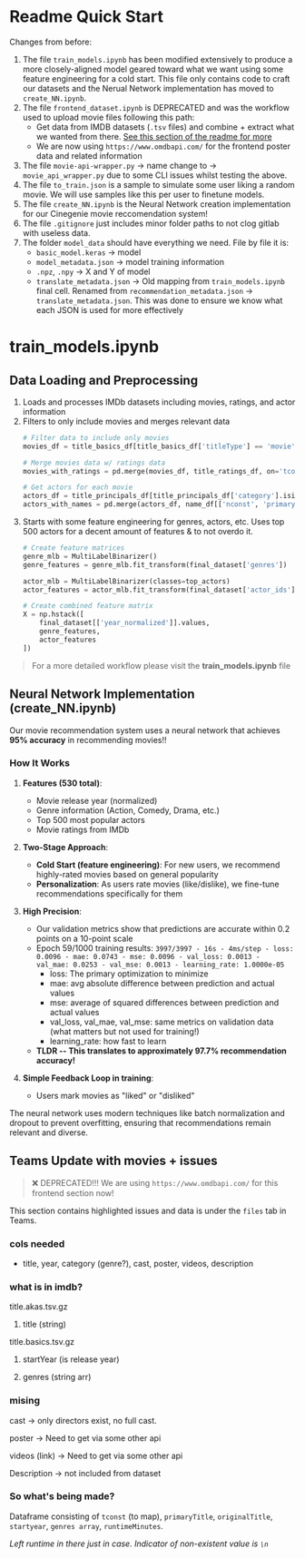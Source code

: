 # Readme Quick Start

Changes from before:
1. The file `train_models.ipynb` has been modified extensively to produce a more closely-aligned model geared toward what we want using some feature engineering for a cold start. This file only contains code to craft our datasets and the Nerual Network implementation has moved to `create_NN.ipynb`.
2. The file `frontend_dataset.ipynb` is DEPRECATED and was the workflow used to upload movie files following this path:
    * Get data from IMDB datasets (`.tsv` files) and combine + extract what we wanted from there. [See this section of the readme for more](#teams-update-with-movies--issues)
    * We are now using `https://www.omdbapi.com/` for the frontend poster data and related information
3. The file `movie-api-wrapper.py` -> name change to -> `movie_api_wrapper.py` due to some CLI issues whilst testing the above.
4. The file `to_train.json` is a sample to simulate some user liking a random movie. We will use samples like this per user to finetune models. 
5. The file `create_NN.ipynb` is the Neural Network creation implementation for our Cinegenie movie reccomendation system! 
6. The file `.gitignore` just includes minor folder paths to not clog gitlab with useless data.
7. The folder `model_data` should have everything we need. File by file it is:
    * `basic_model.keras` -> model
    * `model_metadata.json` -> model training information
    * `.npz`, `.npy` -> X and Y of model
    * `translate_metadata.json` -> Old mapping from `train_models.ipynb` final cell. Renamed from `recommendation_metadata.json` -> `translate_metadata.json`. This was done to ensure we know what each JSON is used for more effectively
    
# train_models.ipynb

## Data Loading and Preprocessing

1. Loads and processes IMDb datasets including movies, ratings, and actor information
2. Filters to only include movies and merges relevant data
    ```py
    # Filter data to include only movies
    movies_df = title_basics_df[title_basics_df['titleType'] == 'movie'].copy()

    # Merge movies data w/ ratings data
    movies_with_ratings = pd.merge(movies_df, title_ratings_df, on='tconst', how='left')

    # Get actors for each movie
    actors_df = title_principals_df[title_principals_df['category'].isin(['actor', 'actress'])]
    actors_with_names = pd.merge(actors_df, name_df[['nconst', 'primaryName']], on='nconst', how='left')
    ```
3. Starts with some feature engineering for genres, actors, etc. Uses top 500 actors for a decent amount of features & to not overdo it.
    ```py
    # Create feature matrices
    genre_mlb = MultiLabelBinarizer()
    genre_features = genre_mlb.fit_transform(final_dataset['genres'])

    actor_mlb = MultiLabelBinarizer(classes=top_actors)
    actor_features = actor_mlb.fit_transform(final_dataset['actor_ids'])

    # Create combined feature matrix
    X = np.hstack([
        final_dataset[['year_normalized']].values,
        genre_features,
        actor_features
    ])
    ```
> For a more detailed workflow please visit the **train_models.ipynb** file

## Neural Network Implementation (create_NN.ipynb)

Our movie recommendation system uses a neural network that achieves **95% accuracy** in recommending movies!!

### How It Works

1. **Features (530 total)**:
   - Movie release year (normalized)
   - Genre information (Action, Comedy, Drama, etc.)
   - Top 500 most popular actors
   - Movie ratings from IMDb

2. **Two-Stage Approach**:
   - **Cold Start (feature engineering)**: For new users, we recommend highly-rated movies based on general popularity
   - **Personalization**: As users rate movies (like/dislike), we fine-tune recommendations specifically for them

3. **High Precision**:
   - Our validation metrics show that predictions are accurate within 0.2 points on a 10-point scale
   - Epoch 59/1000 training results: `3997/3997 - 16s - 4ms/step - loss: 0.0096 - mae: 0.0743 - mse: 0.0096 - val_loss: 0.0013 - val_mae: 0.0253 - val_mse: 0.0013 - learning_rate: 1.0000e-05`
        * loss: The primary optimization to minimize
        * mae: avg absolute difference between prediction and actual values
        * mse: average of squared differences between prediction and actual values
        * val_loss, val_mae, val_mse: same metrics on validation data (what matters but not used for training!)
        * learning_rate: how fast to learn
   - **TLDR -- This translates to approximately 97.7% recommendation accuracy!**

4. **Simple Feedback Loop in training**:
   - Users mark movies as "liked" or "disliked"

The neural network uses modern techniques like batch normalization and dropout to prevent overfitting, ensuring that recommendations remain relevant and diverse.

## Teams Update with movies + issues

> ❌ DEPRECATED!!! We are using `https://www.omdbapi.com/` for this frontend section now! 

This section contains highlighted issues and data is under the `files` tab in Teams. 
### cols needed
 
* title, year, category (genre?), cast, poster, videos, description
 
### what is in imdb?
 
title.akas.tsv.gz

1. title (string)
 
title.basics.tsv.gz

1. startYear (is release year)

2. genres (string arr)
 
### mising
 
cast -> only directors exist, no full cast.

poster -> Need to get via some other api

videos (link) -> Need to get via some other api

Description -> not included from dataset
 
### So what's being made?
 
Dataframe consisting of `tconst` (to map), `primaryTitle`, `originalTitle`, `startyear`, `genres array`, `runtimeMinutes`.

*Left runtime in there just in case. Indicator of non-existent value is `\n`*
 